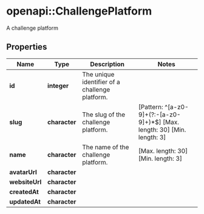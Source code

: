 # openapi::ChallengePlatform

A challenge platform

## Properties

| Name           | Type          | Description                                    | Notes                                                                     |
| -------------- | ------------- | ---------------------------------------------- | ------------------------------------------------------------------------- |
| **id**         | **integer**   | The unique identifier of a challenge platform. |
| **slug**       | **character** | The slug of the challenge platform.            | [Pattern: ^[a-z0-9]+(?:-[a-z0-9]+)\*$] [Max. length: 30] [Min. length: 3] |
| **name**       | **character** | The name of the challenge platform.            | [Max. length: 30] [Min. length: 3]                                        |
| **avatarUrl**  | **character** |                                                |
| **websiteUrl** | **character** |                                                |
| **createdAt**  | **character** |                                                |
| **updatedAt**  | **character** |                                                |
